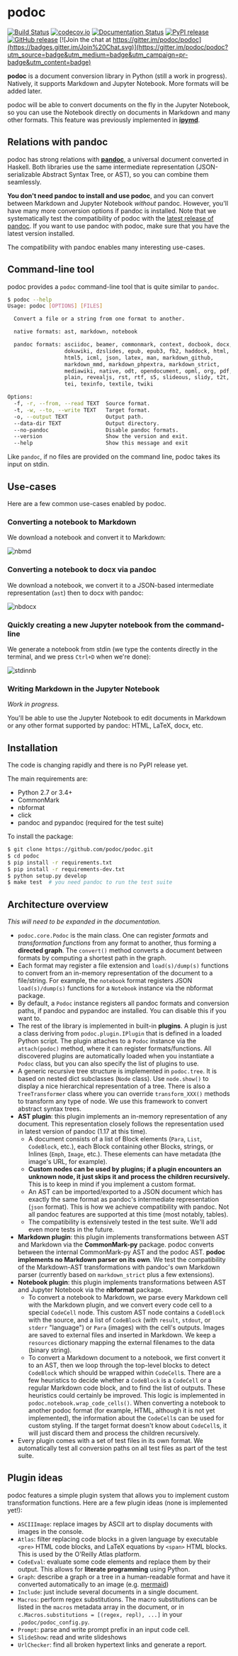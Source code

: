 # podoc

[![Build Status](https://img.shields.io/travis/podoc/podoc.svg)](https://travis-ci.org/podoc/podoc)
[![codecov.io](https://img.shields.io/codecov/c/github/podoc/podoc.svg)](http://codecov.io/github/podoc/podoc?branch=master)
[![Documentation Status](https://readthedocs.org/projects/podoc/badge/?version=latest)](https://readthedocs.org/projects/podoc/?badge=latest)
[![PyPI release](https://img.shields.io/pypi/v/podoc.svg)](https://pypi.python.org/pypi/podoc)
[![GitHub release](https://img.shields.io/github/release/podoc/podoc.svg)](https://github.com/podoc/podoc/releases/latest)
[![Join the chat at https://gitter.im/podoc/podoc](https://badges.gitter.im/Join%20Chat.svg)](https://gitter.im/podoc/podoc?utm_source=badge&utm_medium=badge&utm_campaign=pr-badge&utm_content=badge)

**podoc** is a document conversion library in Python (still a work in progress). Natively, it supports Markdown and Jupyter Notebook. More formats will be added later.

podoc will be able to convert documents on the fly in the Jupyter Notebook, so you can use the Notebook directly on documents in Markdown and many other formats. This feature was previously implemented in [**ipymd**](https://github.com/rossant/ipymd).


## Relations with pandoc

podoc has strong relations with [**pandoc**](http://pandoc.org/), a universal document converted in Haskell. Both libraries use the same intermediate representation (JSON-serializable Abstract Syntax Tree, or AST), so you can combine them seamlessly.

**You don't need pandoc to install and use podoc**, and you can convert between Markdown and Jupyter Notebook *without* pandoc. However, you'll have many more conversion options if pandoc is installed. Note that we systematically test the compatibility of podoc with the [latest release of pandoc](https://github.com/jgm/pandoc/releases/latest). If you want to use pandoc with podoc, make sure that you have the latest version installed.

The compatibility with pandoc enables many interesting use-cases.


## Command-line tool

podoc provides a `podoc` command-line tool that is quite similar to `pandoc`.

```bash
$ podoc --help
Usage: podoc [OPTIONS] [FILES]

  Convert a file or a string from one format to another.

  native formats: ast, markdown, notebook

  pandoc formats: asciidoc, beamer, commonmark, context, docbook, docx,
                  dokuwiki, dzslides, epub, epub3, fb2, haddock, html,
                  html5, icml, json, latex, man, markdown_github,
                  markdown_mmd, markdown_phpextra, markdown_strict,
                  mediawiki, native, odt, opendocument, opml, org, pdf,
                  plain, revealjs, rst, rtf, s5, slideous, slidy, t2t,
                  tei, texinfo, textile, twiki

Options:
  -f, -r, --from, --read TEXT  Source format.
  -t, -w, --to, --write TEXT   Target format.
  -o, --output TEXT            Output path.
  --data-dir TEXT              Output directory.
  --no-pandoc                  Disable pandoc formats.
  --version                    Show the version and exit.
  --help                       Show this message and exit
```

Like `pandoc`, if no files are provided on the command line, podoc takes its input on stdin.


## Use-cases

Here are a few common use-cases enabled by podoc.

### Converting a notebook to Markdown

We download a notebook and convert it to Markdown:

![nbmd](https://cloud.githubusercontent.com/assets/1942359/14084014/098bb0c4-f519-11e5-94b1-577f4f406406.png)


### Converting a notebook to docx via pandoc

We download a notebook, we convert it to a JSON-based intermediate representation (`ast`) then to docx with pandoc:

![nbdocx](https://cloud.githubusercontent.com/assets/1942359/14084070/575b6024-f519-11e5-9ece-fe0bde1a28b4.png)


### Quickly creating a new Jupyter notebook from the command-line

We generate a notebook from stdin (we type the contents directly in the terminal, and we press `Ctrl+D` when we're done):

![stdinnb](https://cloud.githubusercontent.com/assets/1942359/14084148/ace75b7e-f519-11e5-9f67-fa92f1b1f217.png)


### Writing Markdown in the Jupyter Notebook

*Work in progress.*

You'll be able to use the Jupyter Notebook to edit documents in Markdown or any other format supported by pandoc: HTML, LaTeX, docx, etc.


## Installation

The code is changing rapidly and there is no PyPI release yet.

The main requirements are:

* Python 2.7 or 3.4+
* CommonMark
* nbformat
* click
* pandoc and pypandoc (required for the test suite)

To install the package:

```bash
$ git clone https://github.com/podoc/podoc.git
$ cd podoc
$ pip install -r requirements.txt
$ pip install -r requirements-dev.txt
$ python setup.py develop
$ make test  # you need pandoc to run the test suite
```


## Architecture overview

*This will need to be expanded in the documentation.*

* `podoc.core.Podoc` is the main class. One can register *formats* and *transformation functions* from any format to another, thus forming a **directed graph**. The `convert()` method converts a document between formats by computing a shortest path in the graph.
* Each format may register a file extension and `load(s)/dump(s)` functions to convert from an in-memory representation of the document to a file/string. For example, the `notebook` format registers JSON `load(s)/dump(s)` functions for a `Notebook` instance via the nbformat package.
* By default, a `Podoc` instance registers all pandoc formats and conversion paths, if pandoc and pypandoc are installed. You can disable this if you want to.
* The rest of the library is implemented in built-in **plugins**. A plugin is just a class deriving from `podoc.plugin.IPlugin` that is defined in a loaded Python script. The plugin attaches to a `Podoc` instance via the `attach(podoc)` method, where it can register formats/functions. All discovered plugins are automatically loaded when you instantiate a `Podoc` class, but you can also specify the list of plugins to use.
* A generic recursive tree structure is implemented in `podoc.tree`. It is based on nested dict subclasses (`Node` class). Use `node.show()` to display a nice hierarchical representation of a tree. There is also a `TreeTransformer` class where you can override `transform_XXX()` methods to transform any type of node. We use this framework to convert abstract syntax trees.
* **AST plugin**: this plugin implements an in-memory representation of any document. This representation closely follows the representation used in latest version of pandoc (1.17 at this time).
  * A document consists of a list of Block elements (`Para`, `List`, `CodeBlock`, etc.), each Block containing other Blocks, strings, or Inlines (`Emph`, `Image`, etc.). These elements can have metadata (the image's URL, for example).
  * **Custom nodes can be used by plugins; if a plugin encounters an unknown node, it just skips it and process the children recursively.** This is to keep in mind if you implement a custom format.
  * An AST can be imported/exported to a JSON document which has exactly the same format as pandoc's intermediate representation (`json` format). This is how we achieve compatibility with pandoc. Not all pandoc features are supported at this time (most notably, tables).
  * The compatibility is extensively tested in the test suite. We'll add even more tests in the future.
* **Markdown plugin**: this plugin implements transformations between AST and Markdown via the **CommonMark-py** package. podoc converts between the internal CommonMark-py AST and the podoc AST. **podoc implements no Markdown parser on its own**. We test the compatibility of the Markdown-AST transformations with pandoc's own Markdown parser (currently based on `markdown_strict` plus a few extensions).
* **Notebook plugin**: this plugin implements transformations between AST and Jupyter Notebook via the **nbformat** package.
  * To convert a notebook to Markdown, we parse every Markdown cell with the Markdown plugin, and we convert every code cell to a special `CodeCell` node. This custom AST node contains a `CodeBlock` with the source, and a list of `CodeBlock` (with `result`, `stdout`, or `stderr` "language") or `Para` (images) with the cell's outputs. Images are saved to external files and inserted in Markdown. We keep a `resources` dictionary mapping the external filenames to the data (binary string).
  * To convert a Markdown document to a notebook, we first convert it to an AST, then we loop through the top-level blocks to detect `CodeBlock` which should be wrapped within `CodeCell`s. There are a few heuristics to decide whether a `CodeBlock` is a `CodeCell` or a regular Markdown code block, and to find the list of outputs. These heuristics could certainly be improved. This logic is implemented in `podoc.notebook.wrap_code_cells()`. When converting a notebook to another podoc format (for example, HTML, although it is not yet implemented), the information about the `CodeCell`s can be used for custom styling. If the target format doesn't know about `CodeCell`s, it will just discard them and process the children recursively.
* Every plugin comes with a set of test files in its own format. We automatically test all conversion paths on all test files as part of the test suite.


## Plugin ideas

podoc features a simple plugin system that allows you to implement custom transformation functions. Here are a few plugin ideas (none is implemented yet!):

* `ASCIIImage`: replace images by ASCII art to display documents with images in the console.
* `Atlas`: filter replacing code blocks in a given language by executable `<pre>` HTML code blocks, and LaTeX equations by `<span>` HTML blocks. This is used by the O'Reilly Atlas platform.
* `CodeEval`: evaluate some code elements and replace them by their output. This allows for **literate programming** using Python.
* `Graph`: describe a graph or a tree in a human-readable format and have it converted automatically to an image (e.g. [mermaid](http://knsv.github.io/mermaid/))
* `Include`: just include several documents in a single document.
* `Macros`: perform regex substitutions. The macro substitutions can be listed in the `macros` metadata array in the document, or in `c.Macros.substitutions = [(regex, repl), ...]` in your `.podoc/podoc_config.py`.
* `Prompt`: parse and write prompt prefix in an input code cell.
* `SlideShow`: read and write slideshows
* `UrlChecker`: find all broken hypertext links and generate a report.
